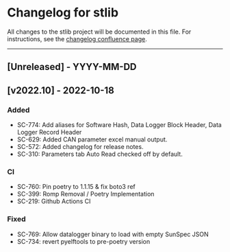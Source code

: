 # Changelog for stlib

All changes to the stlib project will be documented in this file.
For instructions, see the [changelog confluence page](https://epcpower.atlassian.net/l/c/zM7wz0at).

-------------------------------------------------------------------------------

## [Unreleased] - YYYY-MM-DD

## [v2022.10] - 2022-10-18

### Added

- SC-774: Add aliases for Software Hash, Data Logger Block Header, Data Logger Record Header
- SC-629: Added CAN parameter excel manual output.
- SC-572: Added changelog for release notes.
- SC-310: Parameters tab Auto Read checked off by default.

### CI

- SC-760: Pin poetry to 1.1.15 & fix boto3 ref
- SC-399: Romp Removal / Poetry Implementation
- SC-219: Github Actions CI

### Fixed

- SC-769: Allow datalogger binary to load with empty SunSpec JSON
- SC-734: revert pyelftools to pre-poetry version

